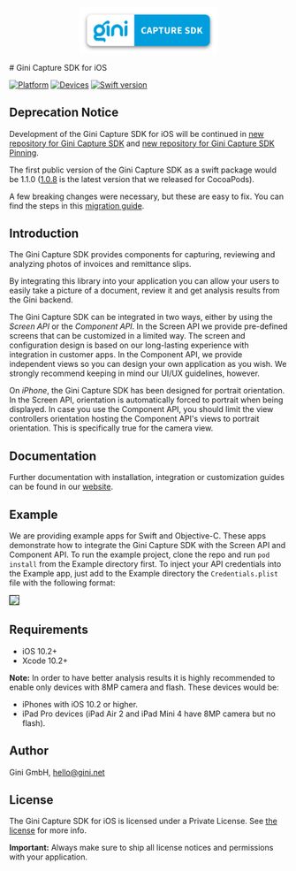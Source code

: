 <p align="center">
<img src="./Documentation/jazzy-theme/assets/img/logo.png" width="250">
</p>
# Gini Capture SDK for iOS

[![Platform](https://img.shields.io/badge/platform-iOS-lightgrey.svg)]()
[![Devices](https://img.shields.io/badge/devices-iPhone%20%7C%20iPad-blue.svg)]()
[![Swift version](https://img.shields.io/badge/swift-5.0-orange.svg)]()

**Deprecation Notice**
 ----------------------

Development of the Gini Capture SDK for iOS will be continued in 
[new repository for Gini Capture SDK](https://github.com/gini/capture-sdk-ios) and
[new repository for Gini Capture SDK Pinning](https://github.com/gini/capture-sdk-pinning-ios).

The first public version of the Gini Capture SDK as a swift package would be 1.1.0 ([1.0.8](https://github.com/gini/gini-capture-sdk-ios/releases/tag/1.0.8) is the latest version that we released for CocoaPods).

A few breaking changes were necessary, but these are easy to fix. You can find the steps in this 
[migration guide](https://developer.gini.net/gini-mobile-ios/GiniCaptureSDK/migration-guide.html).

 ## Introduction

The Gini Capture SDK provides components for capturing, reviewing and analyzing photos of invoices and remittance slips.

By integrating this library into your application you can allow your users to easily take a picture of a document, review it and get analysis results from the Gini backend.

The Gini Capture SDK can be integrated in two ways, either by using the *Screen API* or the *Component API*. In the Screen API we provide pre-defined screens that can be customized in a limited way. The screen and configuration design is based on our long-lasting experience with integration in customer apps. In the Component API, we provide independent views so you can design your own application as you wish. We strongly recommend keeping in mind our UI/UX guidelines, however.

On *iPhone*, the Gini Capture SDK has been designed for portrait orientation. In the Screen API, orientation is automatically forced to portrait when being displayed. In case you use the Component API, you should limit the view controllers orientation hosting the Component API's views to portrait orientation. This is specifically true for the camera view.

## Documentation

Further documentation with installation, integration or customization guides can be found in our [website](http://developer.gini.net/gini-capture-sdk-ios/docs/).

## Example

We are providing example apps for Swift and Objective-C. These apps demonstrate how to integrate the Gini Capture SDK with the Screen API and Component API. To run the example project, clone the repo and run `pod install` from the Example directory first.
To inject your API credentials into the Example app, just add to the Example directory the `Credentials.plist` file with the following format:

<img border=1 src=credentials_plist_format.png/>

## Requirements

- iOS 10.2+
- Xcode 10.2+

**Note:**
In order to have better analysis results it is highly recommended to enable only devices with 8MP camera and flash. These devices would be:

* iPhones with iOS 10.2 or higher.
* iPad Pro devices (iPad Air 2 and iPad Mini 4 have 8MP camera but no flash).

## Author

Gini GmbH, hello@gini.net

## License

The Gini Capture SDK for iOS is licensed under a Private License. See [the license](http://developer.gini.net/gini-capture-sdk-ios/docs/license.html) for more info.

**Important:** Always make sure to ship all license notices and permissions with your application.

